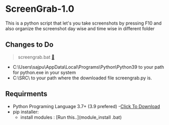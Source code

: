 # ScreenGrab-1.0
This is a python script that let's you take screenshots by pressing F10 and also organize the screenshot day wise and time wise in different  folder

## **Changes to Do**

> screengrab.bat
> [:book:](screengrab.bat)
- C:\Users\sajpu\AppData\Local\Programs\Python\Python39 to your path for python.exe in your system
- C:\SRC\ to your path where the downloaded file screengrab.py is.

## **Requirments**
- Python Programing Language 3.7+ (3.9 prefered)
  -[Click To Download](https://www.python.org/downloads/)
- pip installer:
   - install modules :  [Run this..](module_install .bat)
